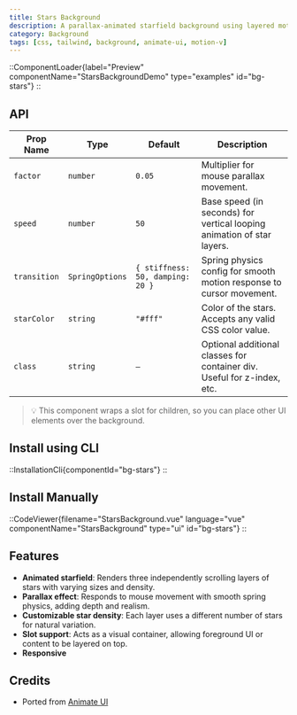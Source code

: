 ```yaml
---
title: Stars Background
description: A parallax-animated starfield background using layered motion and randomized star positions.
category: Background
tags: [css, tailwind, background, animate-ui, motion-v]
---
```


::ComponentLoader{label="Preview" componentName="StarsBackgroundDemo" type="examples" id="bg-stars"}
::

## API

| Prop Name    | Type            | Default                          | Description                                                             |
| ------------ | --------------- | -------------------------------- | ----------------------------------------------------------------------- |
| `factor`     | `number`        | `0.05`                           | Multiplier for mouse parallax movement.                                 |
| `speed`      | `number`        | `50`                             | Base speed (in seconds) for vertical looping animation of star layers.  |
| `transition` | `SpringOptions` | `{ stiffness: 50, damping: 20 }` | Spring physics config for smooth motion response to cursor movement.    |
| `starColor`  | `string`        | `"#fff"`                         | Color of the stars. Accepts any valid CSS color value.                  |
| `class`      | `string`        | `—`                              | Optional additional classes for container div. Useful for z-index, etc. |

> 💡 This component wraps a slot for children, so you can place other UI elements over the background.

## Install using CLI

::InstallationCli{componentId="bg-stars"}
::

## Install Manually

::CodeViewer{filename="StarsBackground.vue" language="vue" componentName="StarsBackground" type="ui" id="bg-stars"}
::

## Features

- **Animated starfield**: Renders three independently scrolling layers of stars with varying sizes and density.
- **Parallax effect**: Responds to mouse movement with smooth spring physics, adding depth and realism.
- **Customizable star density**: Each layer uses a different number of stars for natural variation.
- **Slot support**: Acts as a visual container, allowing foreground UI or content to be layered on top.
- **Responsive**

## Credits

- Ported from [Animate UI](https://animate-ui.com/docs/backgrounds/stars)
